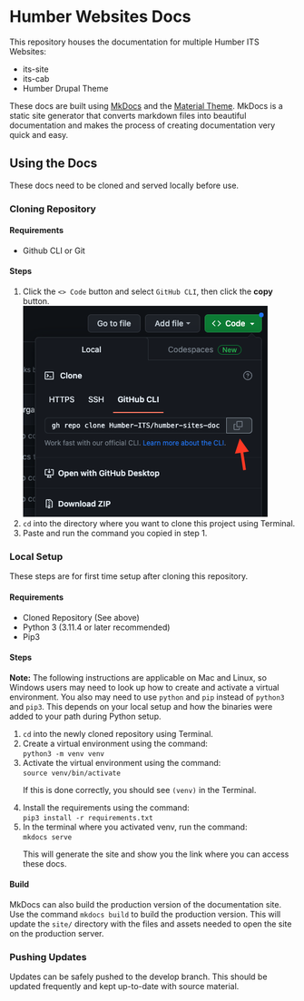 # Humber Websites Docs

This repository houses the documentation for multiple Humber ITS Websites: 

* its-site
* its-cab
* Humber Drupal Theme

These docs are built using [MkDocs](https://www.mkdocs.org/) and the [Material Theme](https://squidfunk.github.io/mkdocs-material/). MkDocs is a static site generator that converts markdown files into beautiful documentation and makes the process of creating documentation very quick and easy.  

## Using the Docs

These docs need to be cloned and served locally before use.

### Cloning Repository

#### Requirements

* Github CLI or Git

#### Steps

<ol>
    <li>Click the <code><> Code</code> button and select <code>GitHub CLI</code>, then click the <strong>copy</strong> button.</li>
    <img src='img/clone.png'></img>
    <li><code>cd</code> into the directory where you want to clone this project using Terminal.</li>
    <li>Paste and run the command you copied in step 1.</li>
</ol>

### Local Setup

These steps are for first time setup after cloning this repository. 

#### Requirements

* Cloned Repository (See above)
* Python 3 (3.11.4 or later recommended)
* Pip3

#### Steps

**Note:** The following instructions are applicable on Mac and Linux, so Windows users may need to look up how to create and activate a virtual environment. You also may need to use `python` and `pip` instead of `python3` and `pip3`. This depends on your local setup and how the binaries were added to your path during Python setup. 

<ol>
    <li><code>cd</code> into the newly cloned repository using Terminal.</li>
    <li>Create a virtual environment using the command:</li>
    <code>python3 -m venv venv</code>
    <li>Activate the virtual environment using the command:</li>
    <code>source venv/bin/activate</code>
    <p>If this is done correctly, you should see <code>(venv)</code> in the Terminal.</p>
    <li>Install the requirements using the command:</li>
    <code>pip3 install -r requirements.txt</code>
    <li>In the terminal where you activated venv, run the command:</li> 
    <code>mkdocs serve</code>
    <p>This will generate the site and show you the link where you can access these docs.</p>
</ol>

#### Build

MkDocs can also build the production version of the documentation site. Use the command `mkdocs build` to build the production version. This will update the `site/` directory with the files and assets needed to open the site on the production server. 

### Pushing Updates

Updates can be safely pushed to the develop branch. This should be updated frequently and kept up-to-date with source material.
